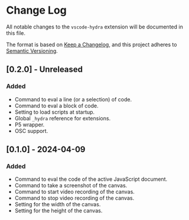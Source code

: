 # Change Log

All notable changes to the `vscode-hydra` extension will be documented in this file.

The format is based on [Keep a Changelog](https://keepachangelog.com/en/1.0.0/),
and this project adheres to [Semantic Versioning](https://semver.org/spec/v2.0.0.html).

## [0.2.0] - Unreleased

### Added

- Command to eval a line (or a selection) of code.
- Command to eval a block of code.
- Setting to load scripts at startup.
- Global `_hydra` reference for extensions.
- P5 wrapper.
- OSC support.

## [0.1.0] - 2024-04-09

### Added

- Command to eval the code of the active JavaScript document.
- Command to take a screenshot of the canvas.
- Command to start video recording of the canvas.
- Command to stop video recording of the canvas.
- Setting for the width of the canvas.
- Setting for the height of the canvas.
